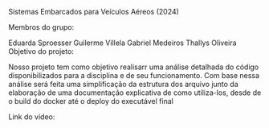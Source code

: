 Sistemas Embarcados para Veículos Aéreos (2024)

Membros do grupo:

Eduarda Sproesser
Guilerme Villela
Gabriel Medeiros
Thallys Oliveira
Objetivo do projeto:

Nosso projeto tem como objetivo realisarr uma análise detalhada do código disponibilizados para a disciplina e de seu funcionamento. Com base nessa análise será feita uma simplificação da estrutura dos arquivo junto da elaboração de uma documentação explicativa de como utiliza-los, desde de o build do docker até o deploy do executável final

Link do vídeo:
